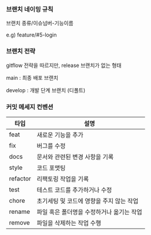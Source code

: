 ### 브랜치 네이밍 규칙

브랜치 종류/이슈넘버-기능이름

e.g) feature/#5-login

### 브랜치 전략

gitflow 전략을 따르지만, release 브랜치가 없는 형태

main : 최종 배포 브랜치

develop : 개발 단계 브랜치 (디폴트)

### 커밋 메세지 컨벤션

| 타입     | 설명                                      |
| -------- | ----------------------------------------- |
| feat     | 새로운 기능을 추가                        |
| fix      | 버그를 수정                               |
| docs     | 문서와 관련된 변경 사항을 기록            |
| style    | 코드 포맷팅                               |
| refactor | 리팩토링 작업을 기록                      |
| test     | 테스트 코드를 추가하거나 수정             |
| chore    | 초기세팅 및 코드에 영향을 주지 않는 작업  |
| rename   | 파일 혹은 폴더명을 수정하거나 옮기는 작업 |
| remove   | 파일을 삭제하는 작업 수행                 |
